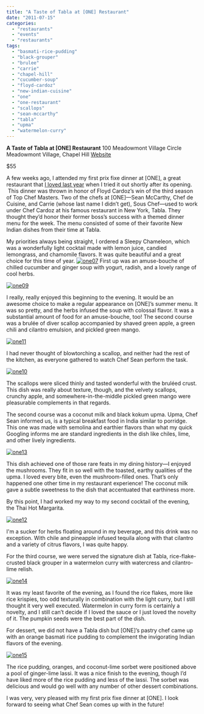 ```yaml
---
title: "A Taste of Tabla at [ONE] Restaurant"
date: "2011-07-15"
categories: 
  - "restaurants"
  - "events"
  - "restaurants"
tags: 
  - "basmati-rice-pudding"
  - "black-grouper"
  - "brulee"
  - "carrie"
  - "chapel-hill"
  - "cucumber-soup"
  - "floyd-cardoz"
  - "new-indian-cuisine"
  - "one"
  - "one-restaurant"
  - "scallops"
  - "sean-mccarthy"
  - "tabla"
  - "upma"
  - "watermelon-curry"
---
```


**A Taste of Tabla at \[ONE\] Restaurant** 100 Meadowmont Village Circle Meadowmont Village, Chapel Hill [Website](http://www.one-restaurant.com/default.aspx)

$55

A few weeks ago, I attended my first prix fixe dinner at \[ONE\], a great restaurant that [I loved last year](http://www.thegourmez.com/?p=1473) when I tried it out shortly after its opening.  This dinner was thrown in honor of Floyd Cardoz’s win of the third season of Top Chef Masters. Two of the chefs at \[ONE\]—Sean McCarthy, Chef de Cuisine, and Carrie (whose last name I didn’t get), Sous Chef—used to work under Chef Cardoz at his famous restaurant in New York, Tabla. They thought they’d honor their former boss’s success with a themed dinner menu for the week. The menu consisted of some of their favorite New Indian dishes from their time at Tabla.

My priorities always being straight, I ordered a Sleepy Chameleon, which was a wonderfully light cocktail made with lemon juice, candied lemongrass, and chamomile flavors. It was quite beautiful and a great choice for this time of year. [![](http://s3.amazonaws.com/thegourmez-wpmedia/2011/07/one07.jpg "one07")](http://s3.amazonaws.com/thegourmez-wpmedia/2011/07/one07.jpg) First up was an amuse-bouche of chilled cucumber and ginger soup with yogurt, radish, and a lovely range of cool herbs.

[![](http://s3.amazonaws.com/thegourmez-wpmedia/2011/07/one09.jpg "one09")](http://s3.amazonaws.com/thegourmez-wpmedia/2011/07/one09.jpg)

I really, really enjoyed this beginning to the evening. It would be an awesome choice to make a regular appearance on \[ONE\]’s summer menu. It was so pretty, and the herbs infused the soup with colossal flavor. It was a substantial amount of food for an amuse-bouche, too! The second course was a brulée of diver scallop accompanied by shaved green apple, a green chili and cilantro emulsion, and pickled green mango.

[![](http://s3.amazonaws.com/thegourmez-wpmedia/2011/07/one11.jpg "one11")](http://s3.amazonaws.com/thegourmez-wpmedia/2011/07/one11.jpg)

I had never thought of blowtorching a scallop, and neither had the rest of the kitchen, as everyone gathered to watch Chef Sean perform the task.

[![](http://s3.amazonaws.com/thegourmez-wpmedia/2011/07/one10.jpg "one10")](http://s3.amazonaws.com/thegourmez-wpmedia/2011/07/one10.jpg)

The scallops were sliced thinly and tasted wonderful with the bruléed crust. This dish was really about texture, though, and the velvety scallops, crunchy apple, and somewhere-in-the-middle pickled green mango were pleasurable complements in that regards.

The second course was a coconut milk and black kokum upma. Upma, Chef Sean informed us, is a typical breakfast food in India similar to porridge. This one was made with semolina and earthier flavors than what my quick Googling informs me are standard ingredients in the dish like chiles, lime, and other lively ingredients.

[![](http://s3.amazonaws.com/thegourmez-wpmedia/2011/07/one13.jpg "one13")](http://s3.amazonaws.com/thegourmez-wpmedia/2011/07/one13.jpg)

This dish achieved one of those rare feats in my dining history—I enjoyed the mushrooms. They fit in so well with the toasted, earthy qualities of the upma. I loved every bite, even the mushroom-filled ones. That’s only happened one other time in my restaurant experience! The coconut milk gave a subtle sweetness to the dish that accentuated that earthiness more.

By this point, I had worked my way to my second cocktail of the evening, the Thai Hot Margarita.

[![](http://s3.amazonaws.com/thegourmez-wpmedia/2011/07/one12.jpg "one12")](http://s3.amazonaws.com/thegourmez-wpmedia/2011/07/one12.jpg)

I'm a sucker for herbs floating around in my beverage, and this drink was no exception. With chile and pineapple infused tequila along with that cilantro and a variety of citrus flavors, I was quite happy.

For the third course, we were served the signature dish at Tabla, rice-flake-crusted black grouper in a watermelon curry with watercress and cilantro-lime relish.

[![](http://s3.amazonaws.com/thegourmez-wpmedia/2011/07/one14.jpg "one14")](http://s3.amazonaws.com/thegourmez-wpmedia/2011/07/one14.jpg)

It was my least favorite of the evening, as I found the rice flakes, more like rice krispies, too odd texturally in combination with the light curry, but I still thought it very well executed. Watermelon in curry form is certainly a novelty, and I still can’t decide if I loved the sauce or I just loved the novelty of it. The pumpkin seeds were the best part of the dish.

For dessert, we did not have a Tabla dish but \[ONE\]’s pastry chef came up with an orange basmati rice pudding to complement the invigorating Indian flavors of the evening.

[![](http://s3.amazonaws.com/thegourmez-wpmedia/2011/07/one15.jpg "one15")](http://s3.amazonaws.com/thegourmez-wpmedia/2011/07/one15.jpg)

The rice pudding, oranges, and coconut-lime sorbet were positioned above a pool of ginger-lime lassi. It was a nice finish to the evening, though I’d have liked more of the rice pudding and less of the lassi. The sorbet was delicious and would go well with any number of other dessert combinations.

I was very, very pleased with my first prix fixe dinner at \[ONE\]. I look forward to seeing what Chef Sean comes up with in the future!
